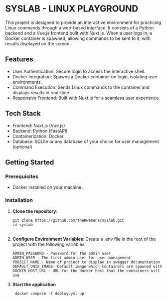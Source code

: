 # SYSLAB - LINUX PLAYGROUND
This project is designed to provide an interactive environment for practicing Linux commands through a web-based interface. It consists of a Python backend and a Vue.js frontend built with Nuxt.js. When a user logs in, a Docker container is spawned, allowing commands to be sent to it, with results displayed on the screen.

## Features
- User Authentication: Secure login to access the interactive shell.
- Docker Integration: Spawns a Docker container on login, isolating user environments.
- Command Execution: Sends Linux commands to the container and displays results in real-time.
- Responsive Frontend: Built with Nuxt.js for a seamless user experience.
  
## Tech Stack
- Frontend: Nuxt.js (Vue.js)
- Backend: Python (FastAPI)
- Containerization: Docker
- Database: SQLite or any database of your choice for user management (optional)

## Getting Started

### Prerequisites
- Docker installed on your machine.

### Installation 
1. **Clone the repository**:

   ```bash
   git clone https://github.com/theKwabena/syslab.git
   cd syslab
      
2. **Configure Environment Variables**:
   Create a .env file in the root of the project with the following variables:
     
     ```
    ADMIN_PASSWORD - Password for the admin user
    ADMIN_USER - The first admin user for user management
    PROJECT_NAME - Name of project to display in swagger documentation
    DEFAULT_UNIX_IMAGE- Default image which containers are spawned with
    DOCKER_HOST_URL - URL for the docker host that the containers will use

    ```

3. **Start the application**
   ```
    docker compose -f deploy.yml up
   ```
